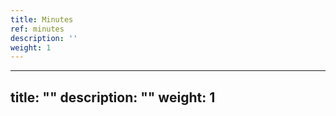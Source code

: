 ```yaml
---
title: Minutes
ref: minutes
description: ''
weight: 1
---
```

---
title: ""
description: ""
weight: 1
---